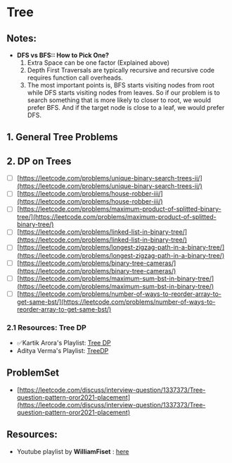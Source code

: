 # Tree

## Notes:

* **DFS vs BFS:: How to Pick One?**
  1. Extra Space can be one factor \(Explained above\)
  2. Depth First Traversals are typically recursive and recursive code requires function call overheads.
  3. The most important points is, BFS starts visiting nodes from root while DFS starts visiting nodes from leaves. So if our problem is to search something that is more likely to closer to root, we would prefer BFS. And if the target node is close to a leaf, we would prefer DFS.

## 1. General Tree Problems



##  2. DP on Trees

* [ ] [https://leetcode.com/problems/unique-binary-search-trees-ii/](https://leetcode.com/problems/unique-binary-search-trees-ii/)
* [ ] [https://leetcode.com/problems/house-robber-iii/](https://leetcode.com/problems/house-robber-iii/)
* [ ] [https://leetcode.com/problems/maximum-product-of-splitted-binary-tree/](https://leetcode.com/problems/maximum-product-of-splitted-binary-tree/)
* [ ] [https://leetcode.com/problems/linked-list-in-binary-tree/](https://leetcode.com/problems/linked-list-in-binary-tree/)
* [ ] [https://leetcode.com/problems/longest-zigzag-path-in-a-binary-tree/](https://leetcode.com/problems/longest-zigzag-path-in-a-binary-tree/)
* [ ] [https://leetcode.com/problems/binary-tree-cameras/](https://leetcode.com/problems/binary-tree-cameras/)
* [ ] [https://leetcode.com/problems/maximum-sum-bst-in-binary-tree/](https://leetcode.com/problems/maximum-sum-bst-in-binary-tree/)
* [ ] [https://leetcode.com/problems/number-of-ways-to-reorder-array-to-get-same-bst/](https://leetcode.com/problems/number-of-ways-to-reorder-array-to-get-same-bst/)

### 2.1 Resources: Tree DP

* ✅Kartik Arora's Playlist: [Tree DP](https://www.youtube.com/watch?v=fGznXJ-LTbI&list=PLb3g_Z8nEv1j_BC-fmZWHFe6jmU_zv-8s&ab_channel=KartikArora)
* Aditya Verma's Playlist: [TreeDP](https://www.youtube.com/watch?v=qZ5zayHSH2g&list=PL_z_8CaSLPWfxJPz2-YKqL9gXWdgrhvdn&ab_channel=AdityaVerma)

## ProblemSet

* [https://leetcode.com/discuss/interview-question/1337373/Tree-question-pattern-oror2021-placement](https://leetcode.com/discuss/interview-question/1337373/Tree-question-pattern-oror2021-placement)

## Resources:

* Youtube playlist by **WilliamFiset**  : [here](https://www.youtube.com/watch?v=0qgaIMqOEVs&list=PLDV1Zeh2NRsDGO4--qE8yH72HFL1Km93P&index=9&ab_channel=WilliamFiset)



